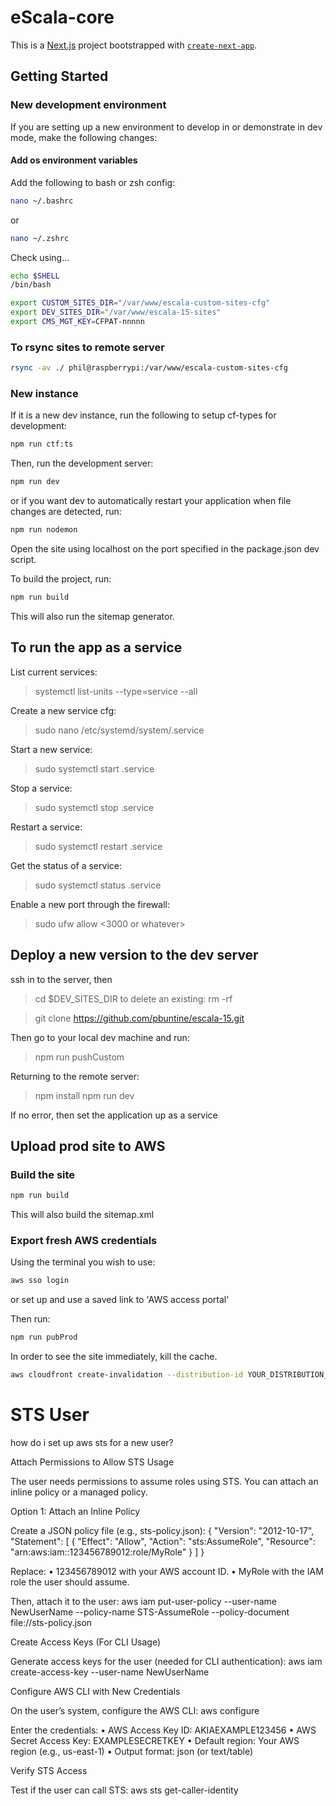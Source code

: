 # eScala-core

This is a [Next.js](https://nextjs.org) project bootstrapped with [`create-next-app`](https://nextjs.org/docs/pages/api-reference/create-next-app).

## Getting Started

### New development environment

If you are setting up a new environment to develop in or demonstrate in dev mode, make the following changes:

#### Add os environment variables

Add the following to bash or zsh config:

```bash
nano ~/.bashrc
```

or

```zsh
nano ~/.zshrc
```

Check using...

```bash
echo $SHELL
/bin/bash
```

```bash
export CUSTOM_SITES_DIR="/var/www/escala-custom-sites-cfg"
export DEV_SITES_DIR="/var/www/escala-15-sites"
export CMS_MGT_KEY=CFPAT-nnnnn
```

### To rsync sites to remote server
```bash
rsync -av ./ phil@raspberrypi:/var/www/escala-custom-sites-cfg
```

### New instance

If it is a new dev instance, run the following to setup cf-types for development:

```bash
npm run ctf:ts
```

Then, run the development server:

```bash
npm run dev
```

or if you want dev to automatically restart your application when file changes are detected, run:

```bash
npm run nodemon
```

Open the site using localhost on the port specified in the package.json dev script.

To build the project, run:

```bash
npm run build
```

This will also run the sitemap generator.

## To run the app as a service

List current services:  
> systemctl list-units --type=service --all

Create a new service cfg:
> sudo nano /etc/systemd/system/<esc-servicename>.service
>

Start a new service:
> sudo systemctl start <esc-servicename>.service

Stop a service:
> sudo systemctl stop <esc-servicename>.service

Restart a service:
> sudo systemctl restart <esc-servicename>.service

Get the status of a service:
> sudo systemctl status <esc-servicename>.service

Enable a new port through the firewall:
> sudo ufw allow <3000 or whatever>


## Deploy a new version to the dev server

ssh in to the server, then
> cd $DEV_SITES_DIR
to delete an existing: 
> rm -rf <site-instance>

> git clone https://github.com/pbuntine/escala-15.git <project-name>
>

Then go to your local dev machine and run:
> npm run pushCustom

Returning to the remote server:
> npm install
> npm run dev

If no error, then set the application up as a service

## Upload prod site to AWS 
### Build the site
```bash
npm run build
```
This will also build the sitemap.xml

### Export fresh AWS credentials
Using the terminal you wish to use:
```bash
aws sso login
```

or set up and use a saved link to 'AWS access portal'

Then run:
```bash
npm run pubProd
```

In order to see the site immediately, kill the cache.
```bash
aws cloudfront create-invalidation --distribution-id YOUR_DISTRIBUTION_ID --paths "/*"
```

# STS User
how do i set up aws sts for a new user?

Attach Permissions to Allow STS Usage

The user needs permissions to assume roles using STS. You can attach an inline policy or a managed policy.

Option 1: Attach an Inline Policy

Create a JSON policy file (e.g., sts-policy.json):
{
    "Version": "2012-10-17",
    "Statement": [
        {
            "Effect": "Allow",
            "Action": "sts:AssumeRole",
            "Resource": "arn:aws:iam::123456789012:role/MyRole"
        }
    ]
}

Replace:
	•	123456789012 with your AWS account ID.
	•	MyRole with the IAM role the user should assume.

Then, attach it to the user:
aws iam put-user-policy --user-name NewUserName --policy-name STS-AssumeRole --policy-document file://sts-policy.json

Create Access Keys (For CLI Usage)

Generate access keys for the user (needed for CLI authentication):
aws iam create-access-key --user-name NewUserName


Configure AWS CLI with New Credentials

On the user’s system, configure the AWS CLI:
aws configure

Enter the credentials:
	•	AWS Access Key ID: AKIAEXAMPLE123456
	•	AWS Secret Access Key: EXAMPLESECRETKEY
	•	Default region: Your AWS region (e.g., us-east-1)
	•	Output format: json (or text/table)


Verify STS Access

Test if the user can call STS:
aws sts get-caller-identity
